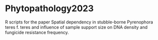 # Phytopathology2023
R scripts for the paper Spatial dependency in stubble-borne Pyrenophora teres f. teres and influence of sample support size on DNA density and fungicide resistance frequency.

